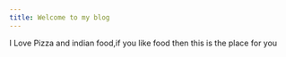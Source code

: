 ```yaml
---
title: Welcome to my blog
---
```

I Love Pizza and indian food,if you like food then this is the place for you
